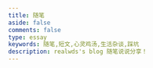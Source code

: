 ```yaml
---
title: 随笔
aside: false
comments: false
type: essay
keywords: 随笔,短文,心灵鸡汤,生活杂谈,踩坑
description: realwds's blog 随笔说说分享！
---
```

